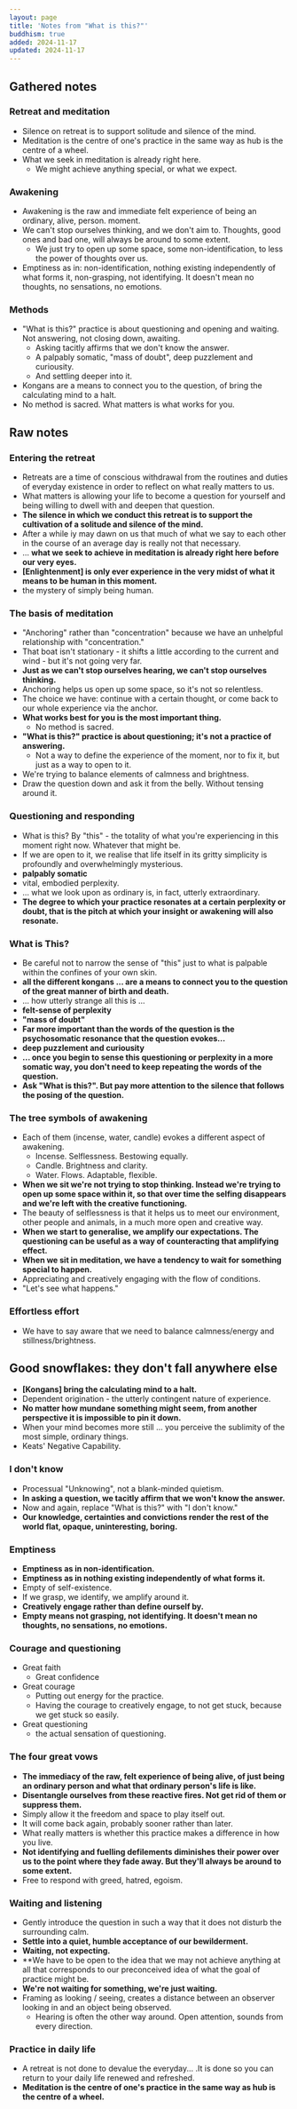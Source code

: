 ```yaml
---
layout: page
title: 'Notes from "What is this?"'
buddhism: true
added: 2024-11-17
updated: 2024-11-17
---
```


## Gathered notes

### Retreat and meditation

- Silence on retreat is to support solitude and silence of the mind.
- Meditation is the centre of one's practice in the same way as hub is the centre of a wheel.
- What we seek in meditation is already right here.
    - We might achieve anything special, or what we expect.

### Awakening

- Awakening is the raw and immediate felt experience of being an ordinary, alive, person.
moment.
- We can't stop ourselves thinking, and we don't aim to. Thoughts, good ones and bad one, will always be around to some extent.
    - We just try to open up some space, some non-identification, to less the power of thoughts over us.
- Emptiness as in: non-identification, nothing existing independently of what forms it, non-grasping, not identifying. It doesn't mean no thoughts, no sensations, no emotions.

### Methods

- "What is this?" practice is about questioning and opening and waiting. Not answering, not closing down, awaiting.
    - Asking tacitly affirms that we don't know the answer.
    - A palpably somatic, "mass of doubt", deep puzzlement and curiousity.
    - And settling deeper into it.
- Kongans are a means to connect you to the question, of bring the calculating mind to a halt.
- No method is sacred. What matters is what works for you.

## Raw notes

### Entering the retreat

- Retreats are a time of conscious withdrawal from the routines and duties of everyday existence in order to reflect on what really matters to us.
- What matters is allowing your life to become a question for yourself and being willing to dwell with and deepen that question.
- **The silence in which we conduct this retreat is to support the cultivation of a solitude and silence of the mind.**
- After a while iy may dawn on us that much of what we say to each other in the course of an average day is really not that necessary.
- ... **what we seek to achieve in meditation is already right here before our very eyes.**
- **[Enlightenment] is only ever experience in the very midst of what it means to be human in this moment.**
- the mystery of simply being human.

### The basis of meditation

- "Anchoring" rather than "concentration" because we have an unhelpful relationship with "concentration."
- That boat isn't stationary - it shifts a little according to the current and wind - but it's not going very far.
- **Just as we can't stop ourselves hearing, we can't stop ourselves thinking.**
- Anchoring helps us open up some space, so it's not so relentless.
- The choice we have: continue with a certain thought, or come back to our whole experience via the anchor.
- **What works best for you is the most important thing.**
    - No method is sacred.
- **"What is this?" practice is about questioning; it's not a practice of answering.**
    - Not a way to define the experience of the moment, nor to fix it, but just as a way to open to it.
- We're trying to balance elements of calmness and brightness.
- Draw the question down and ask it from the belly. Without tensing around it.

### Questioning and responding

- What is this? By "this" - the totality of what you're experiencing in this moment right now. Whatever that might be.
- If we are open to it, we realise that life itself in its gritty simplicity is profoundly and overwhelmingly mysterious.
- **palpably somatic**
- vital, embodied perplexity.
- ... what we look upon as ordinary is, in fact, utterly extraordinary.
- **The degree to which your practice resonates at a certain perplexity or doubt, that is the pitch at which your insight or awakening will also resonate.**

### What is This?

- Be careful not to narrow the sense of "this" just to what is palpable within the confines of your own skin.
- **all the different kongans ... are a means to connect you to the question of the great manner of birth and death.**
- ... how utterly strange all this is ...
- **felt-sense of perplexity**
- **"mass of doubt"**
- **Far more important than the words of the question is the psychosomatic resonance that the question evokes...**
- **deep puzzlement and curiousity**
- **... once you begin to sense this questioning or perplexity in a more somatic way, you don't need to keep repeating the words of the question.**
- **Ask "What is this?". But pay more attention to the silence that follows the posing of the question.**

### The tree symbols of awakening

- Each of them (incense, water, candle) evokes a different aspect of awakening.
    - Incense. Selflessness. Bestowing equally.
    - Candle. Brightness and clarity.
    - Water. Flows. Adaptable, flexible.
- **When we sit we're not trying to stop thinking. Instead we're trying to open up some space within it, so that over time the selfing disappears and we're left with the creative functioning.**
- The beauty of selflessness is that it helps us to meet our environment, other people and animals, in a much more open and creative way.
- **When we start to generalise, we amplify our expectations. The questioning can be useful as a way of counteracting that amplifying effect.**
- **When we sit in meditation, we have a tendency to wait for something special to happen.**
- Appreciating and creatively engaging with the flow of conditions.
- "Let's see what happens."

### Effortless effort

- We have to say aware that we need to balance calmness/energy and stillness/brightness.

## Good snowflakes: they don't fall anywhere else

- **[Kongans] bring the calculating mind to a halt.**
- Dependent origination - the utterly contingent nature of experience.
- **No matter how mundane something might seem, from another perspective it is impossible to pin it down.**
- When your mind becomes more still ... you perceive the sublimity of the most simple, ordinary things.
- Keats' Negative Capability.

### I don't know

- Processual "Unknowing", not a blank-minded quietism.
- **In asking a question, we tacitly affirm that we won't know the answer.**
- Now and again, replace "What is this?" with "I don't know."
- **Our knowledge, certainties and convictions render the rest of the world flat, opaque, uninteresting, boring.**

### Emptiness

- **Emptiness as in non-identification.**
- **Emptiness as in nothing existing independently of what forms it.**
- Empty of self-existence.
- If we grasp, we identify, we amplify around it.
- **Creatively engage rather than define ourself by.**
- **Empty means not grasping, not identifying. It doesn't mean no thoughts, no sensations, no emotions.**

### Courage and questioning

- Great faith
    - Great confidence
- Great courage
    - Putting out energy for the practice.
    - Having the courage to creatively engage, to not get stuck, because we get stuck so easily.
- Great questioning
    - the actual sensation of questioning.

### The four great vows

- **The immediacy of the raw, felt experience of being alive, of just being an ordinary person and what that ordinary person's life is like.**
- **Disentangle ourselves from these reactive fires. Not get rid of them or suppress them.**
- Simply allow it the freedom and space to play itself out.
- It will come back again, probably sooner rather than later.
- What really matters is whether this practice makes a difference in how you live.
- **Not identifying and fuelling defilements diminishes their power over us to the point where they fade away. But they'll always be around to some extent.**
- Free to respond with greed, hatred, egoism.

### Waiting and listening

- Gently introduce the question in such a way that it does not disturb the surrounding calm.
- **Settle into a quiet, humble acceptance of our bewilderment.**
- **Waiting, not expecting.**
- **We have to be open to the idea that we may not achieve anything at all that corresponds to our preconceived idea of what the goal of practice might be.
- **We're not waiting for something, we're just waiting.**
- Framing as looking / seeing, creates a distance between an observer looking in and an object being observed.
    - Hearing is often the other way around. Open attention, sounds from every direction.

### Practice in daily life

- A retreat is not done to devalue the everyday... .It is done so you can return to your daily life renewed and refreshed.
- **Meditation is the centre of one's practice in the same way as hub is the centre of a wheel.**